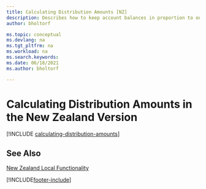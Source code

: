 ```yaml
---
title: Calculating Distribution Amounts [NZ]
description: Describes how to keep account balances in proportion to one another by reallocating the amount in one general ledger account to another.
author: bholtorf

ms.topic: conceptual
ms.devlang: na
ms.tgt_pltfrm: na
ms.workload: na
ms.search.keywords:
ms.date: 06/18/2021
ms.author: bholtorf

---
```

# Calculating Distribution Amounts in the New Zealand Version

[!INCLUDE [calculating-distribution-amounts](../includes/AUNZ/calculating-distribution-amounts.md)]

## See Also

[New Zealand Local Functionality](new-zealand-local-functionality.md)  


[!INCLUDE[footer-include](../../includes/footer-banner.md)]